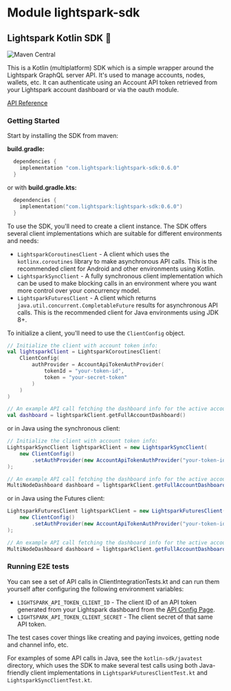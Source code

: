 # Module lightspark-sdk

## Lightspark Kotlin SDK 🤖

![Maven Central](https://img.shields.io/maven-central/v/com.lightspark/lightspark-sdk)

This is a Kotlin (multiplatform) SDK which is a simple wrapper around the Lightspark GraphQL server
API. It's used to manage accounts, nodes, wallets, etc. It can authenticate using an Account API
token retrieved from your Lightspark account dashboard or via the oauth module.

[API Reference](https://app.lightspark.com/docs/reference/kotlin/lightspark-sdk/index.html)

### Getting Started

Start by installing the SDK from maven:

**build.gradle:**
```groovy
  dependencies {
    implementation "com.lightspark:lightspark-sdk:0.6.0"
  }
```

or with **build.gradle.kts:**
```kotlin
  dependencies {
    implementation("com.lightspark:lightspark-sdk:0.6.0")
  }
```

To use the SDK, you'll need to create a client instance. The SDK offers several client
implementations which are suitable for different environments and needs:

- `LightsparkCoroutinesClient` - A client which uses the `kotlinx.coroutines` library to make
  asynchronous API calls. This is the recommended client for Android and other environments using
  Kotlin.
- `LightsparkSyncClient` - A fully synchronous client implementation which can be used to make
  blocking calls in an environment where you want more control over your concurrency model.
- `LightsparkFuturesClient` - A client which returns `java.util.concurrent.CompletableFuture`
  results for asynchronous API calls. This is the recommended client for Java environments using JDK
  8+.

To initialize a client, you'll need to use the `ClientConfig` object.

```kotlin
// Initialize the client with account token info:
val lightsparkClient = LightsparkCoroutinesClient(
    ClientConfig(
        authProvider = AccountApiTokenAuthProvider(
            tokenId = "your-token-id",
            token = "your-secret-token"
        )
    )
)

// An example API call fetching the dashboard info for the active account:
val dashboard = lightsparkClient.getFullAccountDashboard()
```

or in Java using the synchronous client:

```java
// Initialize the client with account token info:
LightsparkSyncClient lightsparkClient = new LightsparkSyncClient(
    new ClientConfig()
        .setAuthProvider(new AccountApiTokenAuthProvider("your-token-id","your-secret-token"))
);

// An example API call fetching the dashboard info for the active account:
MultiNodeDashboard dashboard = lightsparkClient.getFullAccountDashboard();
```

or in Java using the Futures client:
```java
LightsparkFuturesClient lightsparkClient = new LightsparkFuturesClient(
    new ClientConfig()
        .setAuthProvider(new AccountApiTokenAuthProvider("your-token-id","your-secret-token"))
);

// An example API call fetching the dashboard info for the active account:
MultiNodeDashboard dashboard = lightsparkClient.getFullAccountDashboard().get(5, TimeUnit.SECONDS);
```

### Running E2E tests

You can see a set of API calls in ClientIntegrationTests.kt and can run them yourself after
configuring the following environment variables:

- `LIGHTSPARK_API_TOKEN_CLIENT_ID` - The client ID of an API token generated from your Lightspark
dashboard from the [API Config Page](https://app.lightspark.com/api-config).
- `LIGHTSPARK_API_TOKEN_CLIENT_SECRET` - The client secret of that same API token.

The test cases cover things like creating and paying invoices, getting node and channel info, etc.

For examples of some API calls in Java, see the `kotlin-sdk/javatest` directory, which uses the SDK
to make several test calls using both Java-friendly client implementations in
`LightsparkFuturesClientTest.kt` and `LightsparkSyncClientTest.kt`.
